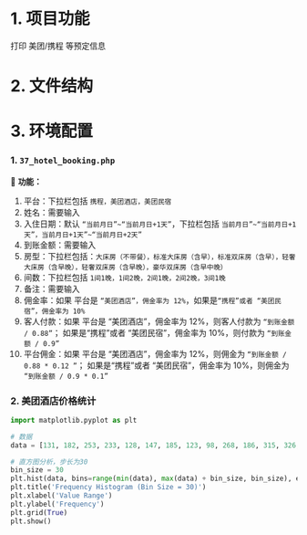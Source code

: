 # 1. 项目功能

打印 美团/携程 等预定信息

# 2. 文件结构




# 3. 环境配置

### 1. `37_hotel_booking.php`

💎 **功能：**

1. 平台：下拉栏包括 `携程，美团酒店，美团民宿`
2. 姓名：需要输入
2. 入住日期：默认 `“当前月日”~“当前月日+1天”`，下拉栏包括 `当前月日”~“当前月日+1天”，当前月日+1天”~“当前月日+2天”`
4. 到账金额：需要输入
5. 房型：下拉栏包括：`大床房（不带餐），标准大床房（含早），标准双床房（含早），轻奢大床房（含早晚），轻奢双床房（含早晚），豪华双床房（含早中晚）`
6. 间数：下拉栏包括 `1间1晚，1间2晚，2间1晚，2间2晚，3间1晚`
7. 备注：需要输入
8. 佣金率：如果 平台是 `“美团酒店”，佣金率为 12%`，如果是`“携程”或者 “美团民宿”，佣金率为 10%`
9. 客人付款：如果 平台是 “美团酒店”，佣金率为 12%，则客人付款为 `“到账金额 / 0.88”`； 如果是“携程”或者 “美团民宿”，佣金率为 10%，则付款为 `“到账金额 / 0.9”`
10. 平台佣金：如果 平台是 “美团酒店”，佣金率为 12%，则佣金为 `“到账金额 / 0.88 * 0.12 ”`； 如果是“携程”或者 “美团民宿”，佣金率为 10%，则佣金为 `“到账金额 / 0.9 * 0.1”`


### 2. 美团酒店价格统计


```py
import matplotlib.pyplot as plt

# 数据
data = [131, 182, 253, 233, 128, 147, 185, 123, 98, 268, 186, 315, 326, 696, 138, 159, 138, 188, 398, 169, 480, 118, 130]

# 直方图分析，步长为30
bin_size = 30
plt.hist(data, bins=range(min(data), max(data) + bin_size, bin_size), edgecolor='black')
plt.title('Frequency Histogram (Bin Size = 30)')
plt.xlabel('Value Range')
plt.ylabel('Frequency')
plt.grid(True)
plt.show()
```
